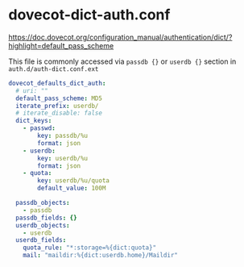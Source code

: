 # dovecot-dict-auth.conf

https://doc.dovecot.org/configuration_manual/authentication/dict/?highlight=default_pass_scheme

This file is commonly accessed via `passdb {}` or `userdb {}` section in
`auth.d/auth-dict.conf.ext`

```yaml
dovecot_defaults_dict_auth:
  # uri: ""
  default_pass_scheme: MD5
  iterate_prefix: userdb/
  # iterate_disable: false
  dict_keys:
    - passwd:
        key: passdb/%u
        format: json
    - userdb:
        key: userdb/%u
        format: json
    - quota:
        key: userdb/%u/quota
        default_value: 100M

  passdb_objects:
    - passdb
  passdb_fields: {}
  userdb_objects:
    - userdb
  userdb_fields:
    quota_rule: "*:storage=%{dict:quota}"
    mail: "maildir:%{dict:userdb.home}/Maildir"
```
